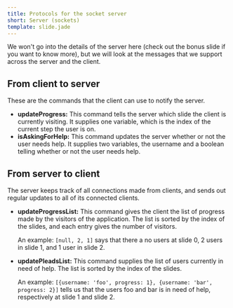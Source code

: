 ```yaml
---
title: Protocols for the socket server
short: Server (sockets)
template: slide.jade
---
```


We won't go into the details of the server here (check out the bonus slide if you want to know more), but we will look at the messages that we support across the server and the client.

## From client to server

These are the commands that the client can use to notify the server.

* **updateProgress:** This command tells the server which slide the client is currently visiting. It supplies one variable, which is the index of the current step the user is on.
* **isAskingForHelp:** This command updates the server whether or not the user needs help. It supplies two variables, the username and a boolean telling whether or not the user needs help.

## From server to client

The server keeps track of all connections made from clients, and sends out regular updates to all of its connected clients.

*   **updateProgressList:** This command gives the client the list of progress made by the visitors of the application. The list is sorted by the index of the slides, and each entry gives the number of visitors.

    An example: ```[null, 2, 1]``` says that there a no users at slide 0, 2 users in slide 1, and 1 user in slide 2.
*   **updatePleadsList:** This command supplies the list of users currently in need of help. The list is sorted by the index of the slides.
    
    An example: ```[{username: 'foo', progress: 1}, {username: 'bar', progress: 2}]``` tells us that the users foo and bar is in need of help, respectively at slide 1 and slide 2.